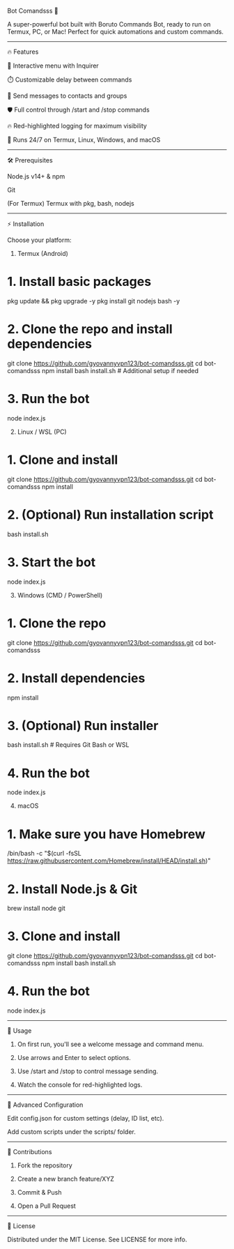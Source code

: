 Bot Comandsss 🚀

A super-powerful bot built with Boruto Commands Bot, ready to run on Termux, PC, or Mac! Perfect for quick automations and custom commands.


---

🔥 Features

🎯 Interactive menu with Inquirer

⏱️ Customizable delay between commands

💬 Send messages to contacts and groups

🛡️ Full control through /start and /stop commands

🔥 Red-highlighted logging for maximum visibility

🤖 Runs 24/7 on Termux, Linux, Windows, and macOS



---

🛠️ Prerequisites

Node.js v14+ & npm

Git

(For Termux) Termux with pkg, bash, nodejs



---

⚡ Installation

Choose your platform:

1. Termux (Android)

# 1. Install basic packages
pkg update && pkg upgrade -y
pkg install git nodejs bash -y

# 2. Clone the repo and install dependencies
git clone https://github.com/gyovannyvpn123/bot-comandsss.git
cd bot-comandsss
npm install
bash install.sh  # Additional setup if needed

# 3. Run the bot
node index.js

2. Linux / WSL (PC)

# 1. Clone and install
git clone https://github.com/gyovannyvpn123/bot-comandsss.git
cd bot-comandsss
npm install

# 2. (Optional) Run installation script
bash install.sh

# 3. Start the bot
node index.js

3. Windows (CMD / PowerShell)

# 1. Clone the repo
git clone https://github.com/gyovannyvpn123/bot-comandsss.git
cd bot-comandsss

# 2. Install dependencies
npm install

# 3. (Optional) Run installer
bash install.sh  # Requires Git Bash or WSL

# 4. Run the bot
node index.js

4. macOS

# 1. Make sure you have Homebrew
/bin/bash -c "$(curl -fsSL https://raw.githubusercontent.com/Homebrew/install/HEAD/install.sh)"

# 2. Install Node.js & Git
brew install node git

# 3. Clone and install
git clone https://github.com/gyovannyvpn123/bot-comandsss.git
cd bot-comandsss
npm install
bash install.sh

# 4. Run the bot
node index.js


---

🚀 Usage

1. On first run, you'll see a welcome message and command menu.


2. Use arrows and Enter to select options.


3. Use /start <delay> and /stop to control message sending.


4. Watch the console for red-highlighted logs.




---

📝 Advanced Configuration

Edit config.json for custom settings (delay, ID list, etc).

Add custom scripts under the scripts/ folder.



---

🤝 Contributions

1. Fork the repository


2. Create a new branch feature/XYZ


3. Commit & Push


4. Open a Pull Request




---

📄 License

Distributed under the MIT License. See LICENSE for more info.


